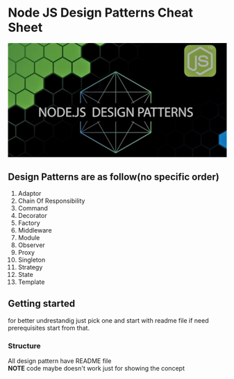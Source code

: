 # Node JS Design Patterns Cheat Sheet


![Design Pattern](./designpattern.png)
## Design Patterns are as follow(no specific order)
1. Adaptor
2. Chain Of Responsibility
3. Command
4. Decorator
5. Factory
6. Middleware
7. Module
8. Observer
9. Proxy 
10. Singleton
11. Strategy
12. State
13. Template

## Getting started
for better undrestandig just pick one and start with readme file if need prerequisites start from that.

### Structure
All design pattern have README file<br>
**NOTE**
 code maybe doesn't work just for showing the concept 